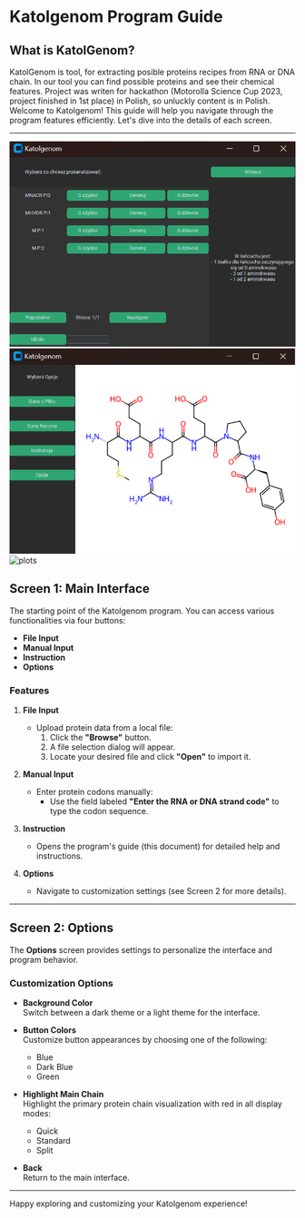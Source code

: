 # Katolgenom Program Guide
## **What is KatolGenom?**
KatolGenom is tool, for extracting posible proteins recipes from RNA or DNA chain. In our tool you can find possible proteins and see their chemical features. Project was writen for hackathon (Motorolla Science Cup 2023, project finished in 1st place) in Polish, so unluckly content is in Polish.
Welcome to Katolgenom! This guide will help you navigate through the program features efficiently. Let's dive into the details of each screen.

---
![main interface](screen1.png)
![found proteins](screen2.png)
![plots]()
## **Screen 1: Main Interface**

The starting point of the Katolgenom program. You can access various functionalities via four buttons:
- **File Input**
- **Manual Input**
- **Instruction**
- **Options**

### **Features**
1. **File Input**
    - Upload protein data from a local file:
      1. Click the **"Browse"** button.
      2. A file selection dialog will appear.
      3. Locate your desired file and click **"Open"** to import it.

2. **Manual Input**
    - Enter protein codons manually:
      - Use the field labeled **"Enter the RNA or DNA strand code"** to type the codon sequence.

3. **Instruction**
    - Opens the program's guide (this document) for detailed help and instructions.

4. **Options**
    - Navigate to customization settings (see Screen 2 for more details).

---

## **Screen 2: Options**

The **Options** screen provides settings to personalize the interface and program behavior.

### **Customization Options**
- **Background Color**  
  Switch between a dark theme or a light theme for the interface.

- **Button Colors**  
  Customize button appearances by choosing one of the following:
  - Blue
  - Dark Blue
  - Green

- **Highlight Main Chain**  
  Highlight the primary protein chain visualization with red in all display modes:
  - Quick
  - Standard
  - Split

- **Back**  
  Return to the main interface.

---

Happy exploring and customizing your Katolgenom experience!
